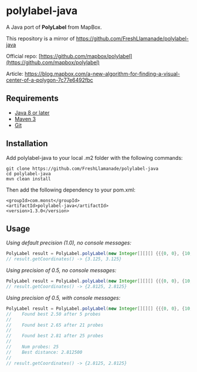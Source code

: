 # polylabel-java
A Java port of <b>PolyLabel</b> from MapBox.

This repository is a mirror of https://github.com/FreshLlamanade/polylabel-java

Official repo: [https://github.com/mapbox/polylabel](https://github.com/mapbox/polylabel)

Article: https://blog.mapbox.com/a-new-algorithm-for-finding-a-visual-center-of-a-polygon-7c77e6492fbc

## Requirements
* [Java 8 or later](http://www.oracle.com/technetwork/java/javase/downloads/index.html)
* [Maven 3](http://maven.apache.org/download.html)
* [Git](https://git-scm.com/downloads)

## Installation

Add polylabel-java to your local .m2 folder with the following commands:
```
git clone https://github.com/FreshLlamanade/polylabel-java
cd polylabel-java
mvn clean install
```

Then add the following dependency to your pom.xml:
```
<groupId>com.monst</groupId>
<artifactId>polylabel-java</artifactId>
<version>1.3.0</version>
```

## Usage

<i>Using default precision (1.0), no console messages:</i>
```java
PolyLabel result = PolyLabel.polyLabel(new Integer[][][] {{{0, 0}, {10, 0}, {0, 10}}})
// result.getCoordinates() -> {3.125, 3.125}
```
<i>Using precision of 0.5, no console messages:</i>
```java
PolyLabel result = PolyLabel.polyLabel(new Integer[][][] {{{0, 0}, {10, 0}, {0, 10}}}, 0.5)
// result.getCoordinates() -> {2.8125, 2.8125}
```
<i>Using precision of 0.5, with console messages:</i>
```java
PolyLabel result = PolyLabel.polyLabel(new Integer[][][] {{{0, 0}, {10, 0}, {0, 10}}}, 0.5, true)
//    Found best 2.50 after 5 probes
//
//    Found best 2.65 after 21 probes
//
//    Found best 2.81 after 25 probes
//
//    Num probes: 25
//    Best distance: 2.812500
//
// result.getCoordinates() -> {2.8125, 2.8125}
```
